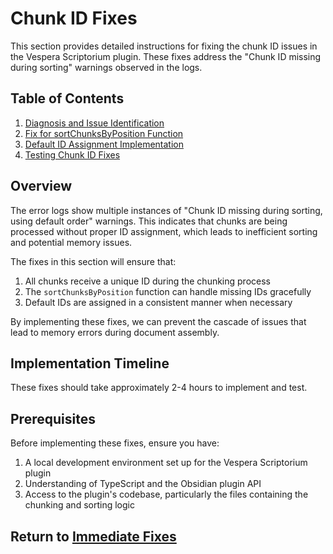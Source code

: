 # Chunk ID Fixes

This section provides detailed instructions for fixing the chunk ID issues in the Vespera Scriptorium plugin. These fixes address the "Chunk ID missing during sorting" warnings observed in the logs.

## Table of Contents

1. [Diagnosis and Issue Identification](./01-diagnosis.md)
2. [Fix for sortChunksByPosition Function](./02-fix-sort-function.md)
3. [Default ID Assignment Implementation](./03-default-id-assignment.md)
4. [Testing Chunk ID Fixes](./04-testing.md)

## Overview

The error logs show multiple instances of "Chunk ID missing during sorting, using default order" warnings. This indicates that chunks are being processed without proper ID assignment, which leads to inefficient sorting and potential memory issues.

The fixes in this section will ensure that:

1. All chunks receive a unique ID during the chunking process
2. The `sortChunksByPosition` function can handle missing IDs gracefully
3. Default IDs are assigned in a consistent manner when necessary

By implementing these fixes, we can prevent the cascade of issues that lead to memory errors during document assembly.

## Implementation Timeline

These fixes should take approximately 2-4 hours to implement and test.

## Prerequisites

Before implementing these fixes, ensure you have:

1. A local development environment set up for the Vespera Scriptorium plugin
2. Understanding of TypeScript and the Obsidian plugin API
3. Access to the plugin's codebase, particularly the files containing the chunking and sorting logic

## Return to [Immediate Fixes](../README.md)
